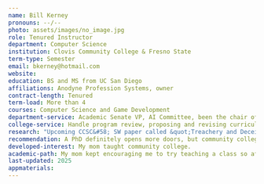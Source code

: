```yaml
---
name: Bill Kerney
pronouns: --/--
photo: assets/images/no_image.jpg
role: Tenured Instructor 
department: Computer Science
institution: Clovis Community College & Fresno State
term-type: Semester
email: bkerney@hotmail.com
website: 
education: BS and MS from UC San Diego
affiliations: Anodyne Profession Systems, owner
contract-length: Tenured
term-load: More than 4
courses: Computer Science and Game Development
department-service: Academic Senate VP, AI Committee, been the chair of the technology committee in the past
college-service: Handle program review, proposing and revising curriculum, hiring and tenure review committees, Academic Senate, serving on various technology committees, reviewing papers.
research: "Upcoming CCSC&#58; SW paper called &quot;Treachery and Deceit&quot; on detecting the use of AI in assignments"
recommendation: A PhD definitely opens more doors, but community colleges are always looking for good computer science instructors, and at a community college our class sizes are a lot more reasonable
developed-interest: My mom taught community college.
academic-path: My mom kept encouraging me to try teaching a class so after my business got well established I thought I'd try teaching a night class or something. I really enjoyed it and the school was actually going through the process of hiring a tenure track computer science instructor so they offered me the job. I accepted the position and have been teaching now full time since 2015. It's been great.
last-updated: 2025
appmaterials: 
---
```


